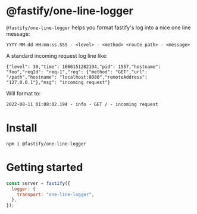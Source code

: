 # @fastify/one-line-logger

`@fastify/one-line-logger` helps you format fastify's log into a nice one line message:

```
YYYY-MM-dd HH:mm:ss.SSS - <level> - <method> <route path> - <message>
```

A standard incoming request log line like:

```
{"level": 30,"time": 1660151282194,"pid": 1557,"hostname": "foo","reqId": "req-1","req": {"method": "GET","url": "/path","hostname": "localhost:8080","remoteAddress": "127.0.0.1"},"msg": "incoming request"}
```

Will format to:

```
2022-08-11 01:08:02.194 - info - GET / - incoming request
```

# Install

```
npm i @fastify/one-line-logger
```

# Getting started

```js
const server = fastify({
  logger: {
    transport: "one-line-logger",
  },
});
```
